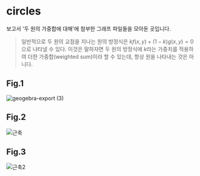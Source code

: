 # circles
보고서 '두 원의 가중합에 대해'에 첨부한 그래프 파일들을 모아둔 곳입니다.

> 일반적으로 두 원의 교점을 지나는 원의 방정식은 $kf(x,y)+(1-k)g(x,y)=0$으로 나타낼 수 있다.
> 이것은 말하자면 두 원의 방정식에 $k$라는 가중치를 적용하여 더한 가중합(weighted sum)이라 할 수 있는데, 항상 원을 나타내는 것은 아니다.

## Fig.1
![geogebra-export (3)](https://github.com/lee-jongwoo/circles/assets/70620386/db0b22df-b1a3-4e27-af03-0ce9400bcdd1)

## Fig.2
![근축](https://github.com/lee-jongwoo/circles/assets/70620386/ac48cfd7-2ae8-4266-9fe4-dadbf8f3bb3d)

## Fig.3
![근축2](https://github.com/lee-jongwoo/circles/assets/70620386/70dfae81-23bd-41c2-9550-0b00a1566e1b)
